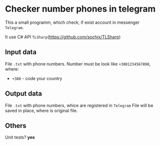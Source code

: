 # Checker number phones in telegram

This a small programm, which check, if exist account in messenger ```Telegram```.

It use C# API ```TLSharp```(https://github.com/sochix/TLSharp)

## Input data
File ```.txt``` with phone numbers. Number must be look like ```+3801234567890```, where:
- ```+380``` - code your country

## Output data
File ```.txt``` with phone numbers, whice are registered in ```Telegram```
File will be saved in place, where is original file.

## Others
Unit tests? **yes** 
